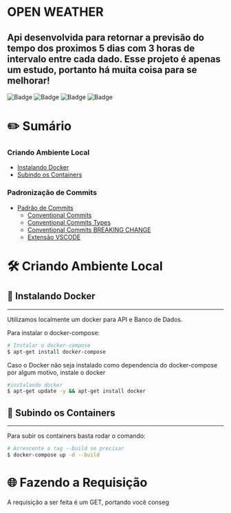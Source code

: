 # OPEN WEATHER

## Api desenvolvida para retornar a previsão do tempo dos proximos 5 dias com 3 horas de intervalo entre cada dado. Esse projeto é apenas um estudo, portanto há muita coisa para se melhorar!

![Badge](https://img.shields.io/badge/Python-v3.11-blue?style=plastic&logo=python)
![Badge](https://img.shields.io/badge/Docker-v3.8-blue?style=plastic&logo=docker)
![Badge](https://img.shields.io/badge/Fastapi-v0.92.0-yellowgreen?style=plastic&logo=fastapi)
![Badge](https://img.shields.io/badge/MongoDB-15.0-green?style=plastic&logo=mongoDB)

# ✏️ Sumário

### Criando Ambiente Local

- [Instalando Docker](#--instalando-docker)
- [Subindo os Containers](#--subindo-os-containers)

### Padronização de Commits

- [Padrão de Commits](#-padrão-de-commits)
  - [Conventional Commits](#--conventional-commits)
  - [Conventional Commits Types](#--conventional-commits-types-)
  - [Conventional Commits BREAKING CHANGE](#--conventional-commits-breaking-change-)
  - [Extensão VSCODE](#--extensão-do-vscode)

# 🛠️ Criando Ambiente Local

## 🐋 Instalando Docker

---

Utilizamos localmente um docker para API e Banco de Dados.

Para instalar o docker-compose:

```bash
# Instalar o docker-compose
$ apt-get install docker-compose
```

Caso o Docker não seja instalado como dependencia do docker-compose por algum motivo, instale o docker

```bash
#instalando docker
$ apt-get update -y && apt-get install docker
```

## 🐳 Subindo os Containers

---

Para subir os containers basta rodar o comando:

```bash
# Acrescente a tag --build se precisar
$ docker-compose up -d --build
```

# 🌐 Fazendo a Requisição

A requisição a ser feita é um GET, portando você conseg
